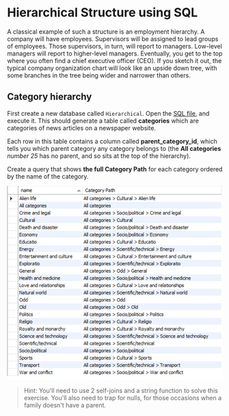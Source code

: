 # Hierarchical Structure using SQL

A classical example of such a structure is an employment hierarchy. A company
will have employees. Supervisors will be assigned to lead groups of employees.
Those supervisors, in turn, will report to managers. Low-level managers will
report to higher-level managers. Eventually, you get to the top where you often
find a chief executive officer (CEO). If you sketch it out, the typical company
organization chart will look like an upside down tree, with some branches in the
tree being wider and narrower than others.

## Category hierarchy

First create a new database called `Hierarchical`.
Open the [SQL file](./assets/families.sql), and execute it.
This should generate a table called **categories** which are categories of news
articles on a newspaper website.

Each row in this table contains a column called **parent_category_id**, which
tells you which parent category any category belongs to
(the **All categories** *number 25* has no parent, and so sits at the top
of the hierarchy).

Create a query that shows **the full Category Path** for each category ordered
by the name of the category.

![](./assets/hierarchy.png)

> Hint: You'll need to use 2 self-joins and a string function to solve this
> exercise.
> You'll also need to trap for nulls, for those occasions when a family doesn't
> have
> a parent.
